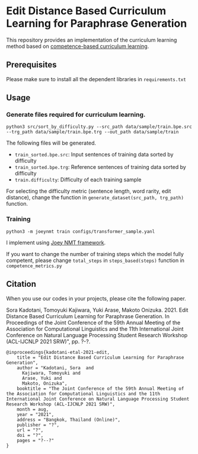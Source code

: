 # Edit Distance Based Curriculum Learning for Paraphrase Generation

This repository provides an implementation of the curriculum learning method based on [competence-based curriculum learning](https://aclanthology.org/N19-1119).

## Prerequisites
Please make sure to install all the dependent libraries in ``requirements.txt``

## Usage
### Generate files required for curriculum learning.
```
python3 src/sort_by_difficulty.py --src_path data/sample/train.bpe.src --trg_path data/sample/train.bpe.trg --out_path data/sample/train
```
The following files will be generated.

* ```train_sorted.bpe.src```: Input sentences of training data sorted by difficulty
* ```train_sorted.bpe.trg```: Reference sentences of training data sorted by difficulty
* ```train.difficulty```: Difficulty of each training sample

For selecting the difficulty metric (sentence length, word rarity, edit distance), change the function in ```generate_dataset(src_path, trg_path)``` function.

### Training
```
python3 -m joeynmt train configs/transformer_sample.yanl
```
I implement using [Joey NMT framework](https://github.com/joeynmt/joeynmt).

If you want to change the number of training steps which the model fully competent, please change ```total_steps```   in ```steps_based(steps)``` function in ```competence_metrics.py```

## Citation
When you use our codes in your projects, please cite the following paper.

Sora Kadotani, Tomoyuki Kajiwara, Yuki Arase, Makoto Onizuka. 2021. Edit Distance Based Curriculum Learning for Paraphrase Generation. In Proceedings of the Joint Conference of the 59th Annual Meeting of the Association for Computational Linguistics and the 11th International Joint Conference on Natural Language Processing Student Research Workshop (ACL-IJCNLP 2021 SRW)", pp. ?-?.
```
@inproceedings{kadotani-etal-2021-edit,
    title = "Edit Distance Based Curriculum Learning for Paraphrase Generation",
    author = "Kadotani, Sora  and
      Kajiwara, Tomoyuki and
      Arase, Yuki and
      Makoto, Onizuka",
    booktitle = "The Joint Conference of the 59th Annual Meeting of the Association for Computational Linguistics and the 11th International Joint Conference on Natural Language Processing Student Research Workshop (ACL-IJCNLP 2021 SRW)",
    month = aug,
    year = "2021",
    address = "Bangkok, Thailand (Online)",
    publisher = "?",
    url = "?",
    doi = "?",
    pages = "?--?"
}
